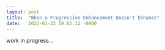 ```yaml
---
layout: post
title:  "When a Progressive Enhancement Doesn't Enhance"
date:   2022-01-22 19:03:12 -0800
---
```


work in progress...
